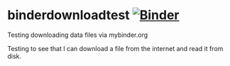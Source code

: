 # binderdownloadtest [![Binder](http://mybinder.org/badge.svg)](http://mybinder.org/repo/johnbradley/binderdownloadtest)

Testing downloading data files via mybinder.org

Testing to see that I can download a file from the internet and read it from disk.
